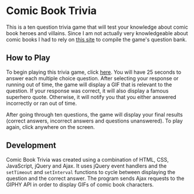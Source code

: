 # Comic Book Trivia

This is a ten question trivia game that will test your knowledge about comic book heroes and villains. Since I am not actually very knowledgeable about comic books I had to rely on <a href = "http://www.usefultrivia.com/comic_book_trivia/">this site</a> to compile the game's question bank.  

## How to Play

To begin playing this trivia game, click <a href = "https://lkanand.github.io/TriviaGame">here</a>. You will have 25 seconds to answer each multiple choice question. After selecting your response or running out of time, the game will display a GIF that is relevant to the question. If your response was correct, it will also display a famous superhero quote. Otherwise, it will notify you that you either answered incorrectly or ran out of time.

After going through ten questions, the game will display your final results (correct answers, incorrect answers and questions unanswered). To play again, click anywhere on the screen.   

## Development

Comic Book Trivia was created using a combination of HTML, CSS, JavaScript, jQuery and Ajax. It uses jQuery event handlers and the `setTimeout` and `setInterval` functions to cycle between displaying the question and the correct answer. The program sends Ajax requests to the GIPHY API in order to display GIFs of comic book characters. 
